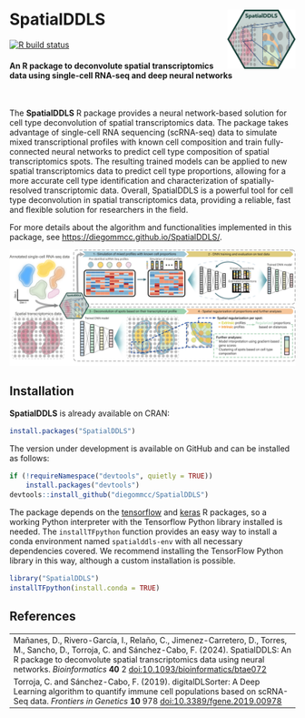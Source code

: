# **SpatialDDLS** <img src="man/figures/logo.png" align="right" width="120"/>

[![R build status](https://github.com/diegommcc/SpatialDDLS/workflows/R-CMD-check-bioc/badge.svg)](https://github.com/diegommcc/SpatialDDLS/actions) 
<!-- [![codecov.io](https://codecov.io/github/diegommcc/SpatialDDLS/coverage.svg?branch=master)](https://app.codecov.io/gh/diegommcc/SpatialDDLS) -->


<div style="text-align:left">
<span>
<h4>An R package to deconvolute spatial transcriptomics data using single-cell RNA-seq and deep neural networks</h4></span>
</div>

<br>

The **SpatialDDLS** R package provides a neural network-based solution for cell type deconvolution of spatial transcriptomics data. The package takes advantage of single-cell RNA sequencing (scRNA-seq) data to simulate mixed transcriptional profiles with known cell composition and train fully-connected neural networks to predict cell type composition of spatial transcriptomics spots. The resulting trained models can be applied to new spatial transcriptomics data to predict cell type proportions, allowing for a more accurate cell type identification and characterization of spatially-resolved transcriptomic data. Overall, SpatialDDLS is a powerful tool for cell type deconvolution in spatial transcriptomics data, providing a reliable, fast and flexible solution for researchers in the field.

For more details about the algorithm and functionalities implemented in this package, see <https://diegommcc.github.io/SpatialDDLS/>.


<img src="man/figures/summary.png"/>

## Installation

**SpatialDDLS** is already available on CRAN: 

```r
install.packages("SpatialDDLS")
```

The version under development is available on GitHub and can be installed as follows:

```r
if (!requireNamespace("devtools", quietly = TRUE))
    install.packages("devtools")
devtools::install_github("diegommcc/SpatialDDLS")
```

The package depends on the [tensorflow](https://cran.r-project.org/package=tensorflow) and [keras](https://cran.r-project.org/package=keras) R packages, so a working Python interpreter with the Tensorflow Python library installed is needed. The `installTFpython` function provides an easy way to install a conda environment named `spatialddls-env` with all necessary dependencies covered. We recommend installing the TensorFlow Python library in this way, although a custom installation is possible.

```r
library("SpatialDDLS")
installTFpython(install.conda = TRUE)
```

<!-- ## Usage

In the following figure, an outline of the package's workflow can be found: 

<img src="man/figures/workflow_readme.png"/> -->


## References

<table>
  <tr><td> Mañanes, D., Rivero-García, I., Relaño, C., Jimenez-Carretero, D., Torres, M., Sancho, D., Torroja, C. and Sánchez-Cabo, F. (2024). SpatialDDLS: An R package to deconvolute spatial transcriptomics data using neural networks.
  <i>Bioinformatics</i>
   <b>40</b> 2
  <a href='https://doi.org/10.1093/bioinformatics/btae072'>doi:10.1093/bioinformatics/btae072</a>
  </td></tr>

  <tr><td>Torroja, C. and Sánchez-Cabo, F. (2019). digitalDLSorter: A Deep Learning algorithm to quantify immune cell populations based on scRNA-Seq data.
  <i>Frontiers in Genetics</i>
  <b>10</b> 978
  <a href='https://doi.org/10.3389/fgene.2019.00978'>doi:10.3389/fgene.2019.00978</a>
  </td></tr>
</table>
